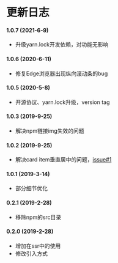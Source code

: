 # 更新日志

#### 1.0.7 (2021-6-9)

* 升级yarn.lock开发依赖，对功能无影响

#### 1.0.6 (2020-6-11)

* 修复Edge浏览器出现纵向滚动条的bug

#### 1.0.5 (2020-5-8)

* 开源协议、yarn.lock升级，version tag

#### 1.0.3 (2019-9-25)

* 解决npm链接img失效的问题

#### 1.0.2 (2019-9-25)

* 解决card item垂直居中的问题，[issue#1](https://github.com/jekorx/vue-carousel-card/issues/1)

#### 1.0.1 (2019-3-14)

* 部分细节优化

#### 0.2.1 (2019-2-28)

* 移除npm的src目录

#### 0.2.0 (2019-2-28)

* 增加在ssr中的使用
* 修改引入方式
